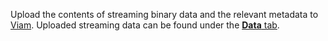 Upload the contents of streaming binary data and the relevant metadata to [Viam](https://app.viam.com).
Uploaded streaming data can be found under the [**Data** tab](https://app.viam.com/data).
